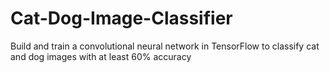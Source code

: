# Cat-Dog-Image-Classifier
Build and train a convolutional neural network in TensorFlow to classify cat and dog images with at least 60% accuracy
